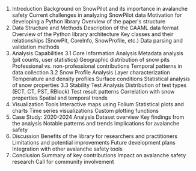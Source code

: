 1. Introduction
Background on SnowPilot and its importance in avalanche safety
Current challenges in analyzing SnowPilot data
Motivation for developing a Python library
Overview of the paper's structure
2. Data Structure and Methods
Description of the CAAML data format
Overview of the Python library architecture
Key classes and their relationships (SnowPit, CoreInfo, SnowProfile, etc.)
Data parsing and validation methods
3. Analysis Capabilities
3.1 Core Information Analysis
Metadata analysis (pit counts, user statistics)
Geographic distribution of snow pits
Professional vs. non-professional contributions
Temporal patterns in data collection
3.2 Snow Profile Analysis
Layer characterization
Temperature and density profiles
Surface conditions
Statistical analysis of snow properties
3.3 Stability Test Analysis
Distribution of test types (ECT, CT, PST, RBlock)
Test result patterns
Correlation with snow properties
Spatial and temporal trends
4. Visualization Tools
Interactive maps using Folium
Statistical plots and charts
Time series visualizations
Custom plotting functions
5. Case Study: 2020-2024 Analysis
Dataset overview
Key findings from the analysis
Notable patterns and trends
Implications for avalanche safety
6. Discussion
Benefits of the library for researchers and practitioners
Limitations and potential improvements
Future development plans
Integration with other avalanche safety tools
7. Conclusion
Summary of key contributions
Impact on avalanche safety research
Call for community involvement